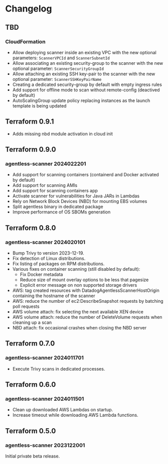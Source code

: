 # Changelog

## TBD

### CloudFormation

- Allow deploying scanner inside an existing VPC with the new optional parameters: `ScannerVPCId` and `ScannerSubnetId`
- Allow associating an existing security-group to the scanner with the new optional parameter: `ScannerSecurityGroupId`
- Allow attaching an existing SSH key-pair to the scanner with the new optional parameter: `ScannerSSHKeyPairName`
- Creating a dedicated security-group by default with empty ingress rules
- Add support for offline mode to scan without remote-config (deactived by default)
- AutoScalingGroup update policy replacing instances as the launch template is being updated

## Terraform 0.9.1

- Adds missing nbd module activation in cloud init

## Terraform 0.9.0

### agentless-scanner 2024022201

- Add support for scanning containers (containerd and Docker activated by default)
- Add support for scanning AMIs
- Add support for scanning containers app
- Activate scanner for vulnerabilities for Java JARs in Lambdas
- Rely on Network Block Devices (NBD) for mounting EBS volumes
- Split agentless binary in dedicated package
- Improve performance of OS SBOMs generation

## Terraform 0.8.0

### agentless-scanner 2024020101

- Bump Trivy to version 2023-12-19.
- Fix detection of Linux distributions.
- Fix listing of packages on RPM distributions.
- Various fixes on container scanning (still disabled by default):
    - Fix Docker metadata
    - Reduce size of mount overlay options to be less that pagesize
    - Explicit error message on non supported storage drivers
- AWS: tag created resources with DatadogAgentlessScannerHostOrigin containing the hostname of the scanner
- AWS: reduce the number of ec2:DescribeSnapshot requests by batching poll requests
- AWS volume attach: fix selecting the next available XEN device
- AWS volume attach: reduce the number of DeleteVolume requests when cleaning up a scan
- NBD attach: fix occasional crashes when closing the NBD server

## Terraform 0.7.0

### agentless-scanner 2024011701

- Execute Trivy scans in dedicated processes.

## Terraform 0.6.0

### agentless-scanner 2024011501

- Clean up downloaded AWS Lambdas on startup.
- Increase timeout while downloading AWS Lambda functions.

## Terraform 0.5.0

### agentless-scanner 2023122001

Initial private beta release.
